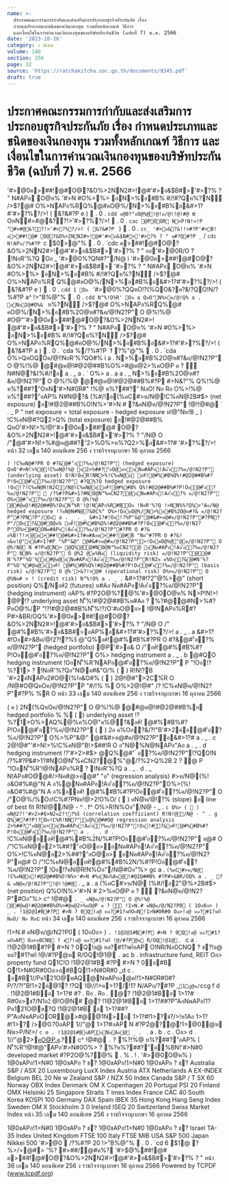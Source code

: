 ```yaml
---
name: >-
  ประกาศคณะกรรมการกำกับและส่งเสริมการประกอบธุรกิจประกันภัย เรื่อง
  กำหนดประเภทและชนิดของเงินกองทุน รวมทั้งหลักเกณฑ์ วิธีการ
  และเงื่อนไขในการคำนวณเงินกองทุนของบริษัทประกันชีวิต (ฉบับที่ 7) พ.ศ. 2566
date: '2023-10-16'
category: ง พิเศษ
volume: 140
section: 256
page: 32
source: 'https://ratchakitcha.soc.go.th/documents/9345.pdf'
draft: true
---
```


# ประกาศคณะกรรมการกำกับและส่งเสริมการประกอบธุรกิจประกันภัย เรื่อง กำหนดประเภทและชนิดของเงินกองทุน รวมทั้งหลักเกณฑ์ วิธีการ และเงื่อนไขในการคำนวณเงินกองทุนของบริษัทประกันชีวิต (ฉบับที่ 7) พ.ศ. 2566

'#>@0ค>##!@#O@?&O%>2NN2#>!@#'#>อ&$B#>'#>?% ? " N#APอ O@ห% '#>N #O%>%> อN>%อ#B% #/!#?Qห%?N์ />$?@# O%>NAPอ%RQ%@#คO@%/N>%อ#B%อ&#>1?#'#>?%?/>! ( &?&#?P e )  . 0 . `cdd อ@0?"อO@%@!@!ค/@!!@!#@ `e OหN#>#@&??!>'#>?%?/>!  . 0 . `cac @POOR N>P!N!>!P "#>#@&??!>'#>?%?/>! ( &?&#?P ` )  . 0 . `cc_ '#>อ&?&!!>#?P'#>B!ค>##!@# O@?&O%>2NN2#>!@#'#>อ&$B#>'#>?% ? " ค#?Q#?P _` / `cdc N!APอ/?%#?P `c $0>@"%  . 0 . `cdc ค>##!@#O@?&O%>2NN2#>!@#'#>อ&$B#>'#>?% ? " ออ'#>@0R/O ? !NอR'%?Q Oอ _ '#>@0%?QN#?"/N@ ì '#>@0ค>##!@#O@?&O%>2NN2#>!@#'#>อ&$B#> '#>?% ? " N#APอ O@ห% '#>N #O%>%> อN>%อ#B% #/!#?Qห%?N์ />$?@# O%>NAPอ%R Q%@#คO@%/N>%อ#B%อ&#>1?#'#>?%?/>! ( &?&#?P e )  . 0 . `cdd î Oอ ` '#>@0%?QQหO!?(%QO&?ค?&!?QO!N/?%#?P a^ !>"B%@"%  . 0 . `cdd N'็%!O%R' Oอ a QหO"N%>ค/@!Q% a . อNอ2@#O%& ` ห%?N์ />$?@# O%>NAPอ%RQ%@# คO@%/N>%อ#B%2O@ห#?&ค/@!N2?P" O @%!%@ #O@"'#>@0ค>##!@#O@?&O%>2NN2#>! @#'#>อ&$B#>'#>?% ? " N#APอ O@ห% '#>N #O%>%> อN>%อ#B% #/!#?Qห%?N์ />$?@# O%>NAPอ%RQ%@#คO@%/N>%อ#B%อ&#>1?#'#>?%?/>! ( &?&#?P a )  . 0 . `cda %/?%#?P `f ?%"@"%  . 0 . `cda O%>QหOQOค/@!!NอR'%?QO#% ì a . N>%อ#B%2O@ห#?&ค/@!N2?P" O @%!%@ @#@ค@!#@2@##B%O%>#@ค@2>%คO@P ค ? ์ N#N@?&(%#/!อ a . _ a . ` O%> a . a a . _ N>%อ#B%2O@ห#?&ค/@!N2?P" O @%!%@ @#@ค@!#@2@##B%#?P #>N&?"% Q%!%@ ห%?##?"์OหN'#>N#0R#" !%@ ห%?##?"์ NอO! Nอ Rอ O%>!%@ ห%?##?"์อAP% N#N@?& (%#/!อ(%คC#>ห/N@!C%คN@2B#$> (net exposure) อ!#@2@##B%O!N%>'#>N # ?&คN@ค/@!N2?P" !@!!@#@ ` . _ P " net exposure = total exposure - hedged exposure ห!@"Nห!B _ ) !C%คN@#?Q2>Q% (total exposure) อ!#@2@##B% QหO'#>N!>%!@!'#>@0ค>##!@# O@?&O%>2NN2#>!@#'#>อ&$B#>'#>?% ? "/N@ O /"@#'#>N!>%#@ค@##?"์2>%O%>ห%?Q2>%อ&#>1?# '#>?%?/>! หน้า 32 เลม 140 ตอนพิเศษ 256 ง ราชกิจจานุเบกษา 16 ตุลาคม 2566

` ) !C%คN@#?PR O #?&@#'้อ?%ค/@!N2?P" (hedged exposure) QหO'#>N!>%@!C%คN@!%@ อ2>%##?"์อO@อ>อNค#APอ!Aอ'้อ?%ค/@!N2?P" (underlying asset) O!N!OอR!NN>%!C%คN@อ อ#์!@#%#B%Q%!#@2@##B%#?P!Oอ@#'้อ?%ค/@!N2?P" #?Q%?Q hedged exposure !Oอ!?!C%คN@R!N2C/N@!C%คN@ออ#์!@#%#B% Q%!#@2@##B%#?P!Oอ@#'้อ?%ค/@!N2?P"  /?%#?P&#>1?#NO@N'็%คCN2?@อNค#APอ!Aอ'้อ?% ค/@!N2?P" O%>@#'้อ?%ค/@!N2?P" O @%!%@ @#@ค@!#@2@##B%!OอN'็%R'!@!NAPอ%R#BOอ !NอR'%?Q !>NN%%?Q%>"Aอ/N@ hedged exposure !?คN@N#N@?&0C%"์ O%>!OอคO@%/N>%อ#B%2O@ห#?& ค/@!N2?P"#?PN?P"/Oอ a . _ . _ &#>1?#!Oอ!?%P"&@"@#&#>ห@#ค/@!N2?P"#?PN?P"/Oอ?&@#O@ห% อ#์!@#%#B%Q%!#@2@##B%#?P!Oอ@#'้อ?%ค/@!N2?P"O%>@#QONค#APอ!Aอ'้อ?%ค/@!N2?P"#?PR O #?& อ%B!?!>@ค>##!@#&#>1?#ห#Aอค>##!@#B "Nอ"#?PR O #?&!อ&ห!@"อ&#>1?#P "%P"&@" @#&#>ห@#ค/@!N2?P">!OอคO@%@"@ค/@!N2?P" O @%!N@ N #?Pอ@N> @Q%@@#NO@N'็%คCN2?@ อNค#APอ!Aอ'้อ?%ค/@!N2?P" NN% ค/@!N2?P" O @%2 @ค%Nอ (liquidity risk) ค/@!N2?P"@@# N'%?P"%O'%อ#@ค@อNค#APอ!Aอ'้อ?%ค/@!N2?P"R!N2อ ค%Oอ?&@#N'%?P"%O'%#@ค@ออ#์! @#%#B%Q%!#@2@##B%#?P!Oอ@#'้อ?%ค/@!N2?P" (basis risk) ค/@!N2?P" O @%'>&?!>@# (operational risk) O%>ค/@!N2?P" O @%Nค# > ! (credit risk) N'็%!O% a . _ . ` &#>1?#!?2"@%>@" (short position) Q%ิ/Nอ#์2 (futures) ห#Aอ Nค#APอ!Aอ'้อ?%ค/@!N2?P" (hedging instrument) อAP% #?P2O@%?@%'#>@0O@ห% N>P!N!>! @P!? underlying asset N'็%!#@2@##B%ห#Aอ ? %?#@@#N>%#?PคO@%/P "!?!#@2@##B%N'็%!?/O'#อO@อ> !@!NAPอ%R#?P#>&BR/OQ%'#>@0ค>##!@#O@?&O%>2NN2#>!@#'#>อ&$B#>'#>?% ? "/N@ O /" @#%#B%'#>อ&$B#>อAP%อ&#>1?#'#>?%?/>! a . _ . a &#>1?#!Oอ#>&Bค/@!2?!?%$์ @"Q%อ#์!@#%#B%#?PR O #?&@#'้อ?% ค/@!N2?P" (hedged portfolio) @P'#>อ& O /"อ#์!@#%#B%#?P!Oอ@#'้อ?%ค/@!N2?P" O%> hedging instrument a . _ . b @#QO hedging instrument !OอN'็%R'NAPอ@#'้อ?%ค/@!N2?P" P "!Oอ!?%?1> ? !NอR'%?Qอ"N@ค#&"O/% (  ) R!N!?B '#>2ค์NAPอ2#O@(%!อ&O#% (  ) 2@!@#">2C%์R O /N@#O@QหOค/@!N2?P"P "#/!% % O%>2@!@#" /? !C%คN@ค/@!N2?P"#?P% %R O หน้า 33 เลม 140 ตอนพิเศษ 256 ง ราชกิจจานุเบกษา 16 ตุลาคม 2566

( ค ) 2N(%QหOค/@!N2?P" O @%!%@ @#@ค@!#@2@##B%อ hedged portfolio % % (  ) underlying asset !?%?1>O%>AQ%@%ค%O@"ค%@?&อ#์! @#%#B%#?P!Oอ@#'้อ?%ค/@!N2?P" (  ) 2อ ค%Oอ?&/?!"B'#>2ค์อ@#'้อ?%ค/@!N2?P" O%>%P"&@" @#&#>ห@#ค/@!N2?P"อ&#>1?# a . _ . c 2@!@#"'#>N!>%!C%คN@"B!>$##!R O อ"N@%N@NAPอ"Aอ a . _ . d hedging instrument !?'#>2>#$> @Q%@#' ้ อ?%ค/@!N2?P"!?QO!N /?%#?P&#>1?#NO@N'็%คCN2?@%"@/?%2>Q%2B 2 ? @ P "!OอN'็%R'!@!NAPอ%R ? !NอR'%?Q a . _ . d . _ N!APอ#O@@#/>Nค#@>ห์@#" "อ" (regression analysis) #>ห/N@(%!อ&O#%#@"N A อ%@Nค#APอ!Aอ'้อ?%ค/@!N2?P"O%>(%!อ&O#%#@"N A อ%ออ#์! @#%#B%#?P!Oอ@#'้อ?%ค/@!N2?P" O /"O@%/%Oอ!C%#?PNห!@>2!O%O/ (  ) คN@ค/@!?% (slope) อ line of best fit R!N!@/N@ - ^ . f^ O%>R!N%Oอ"/N@ - _ . `c O%> (  ) คN@2?!'#>2>#$>N2ห2?!?%$์ (correlation coefficient) R!N!@/N@ - ^ . g Q%#?#?P!?Oอ!C%R!NN?"อQ%@##O@ regression analysis 2>%##?"์อO@อ>อNค#APอ!Aอ'้อ?%ค/@!N2?P"!Oอ!#?&อ#์!@#%#B%#?P!Oอ@#'้อ?%ค/@!N2?P" a . _ . d . ` !C%คN@ออ#์!@#%#B%2N/%#?P!Oอ@#'้อ?%ค/@!N2?P" ห@# O /"!C%คN@อ2>%##?"์อO@อ>อNค#APอ!Aอ'้อ?%ค/@!N2?P" O%>!C%คN@อ2>%##?"์อO@อ> อNค#APอ!Aอ'้อ?%ค/@!N2?P"ห@# O /"!C%คN@ออ#์!@#%#B%2N/%#?P!Oอ@#'้อ?%ค/@!N2?P" !Oอ!?คN@R!N%Oอ"/N@#Oอ"%> gc a . ` (%คC#>ห/N@ !C%คN@อ!#@2@##B%O!N%>'#>N #%อNห%Aอ@!#@2@##B% #?P#>&BR/OQ% a . _ ?& คN@ค/@!N2?P"!@!!@#@ ` . _ a . a (%คC#>ห/N@ (%#/!อ2"@%>2B#$> (net position) Q%O!N%>'#>N # 2>%คO@P ค ? ์ ?&คN@ค/@!N2?P"#Oอ"%> c^ !@#@ ` . _ คN@ค/@!N2?P" O @%!%@ @#@ค@!#@2@##B%O%>#@ค@2>%คO@P ค ? ์ !1>N.# คN@ค/@/N2?P0 ( 1Oอ0ล> ) _ . !1@2@1#B#?P #>N ? 0Q!ล@ หล?#1?พ0์OหN!1>N#0R#0 Oล>!ล@ หล?#1?พ0์ NอO/ Nอ Rอ `c หน้า 34 เลม 140 ตอนพิเศษ 256 ง ราชกิจจานุเบกษา 16 ตุลาคม 2566

!1>N.# คN@ค/@/N2?P0 ( 1Oอ0ล> ) ` . !1@2@1#B#?P #>N ? 0Q!ล@ หล?#1?พ0์อAP Oล>อ0CNQ ? ช?!ล@ หล?#1?พ0์ !@/#?Pํ@ห R/OQ!@1@ ` . ` `c a . !1@2@1#B#?P #>N ? 0Q!ล@ หล?#1?พ0์อAP O!NR/Nอ0CNQ ? ช?!ล@ หล?#1?พ0์ !@/#?Pํ@ห R/OQ!@1@ ` . ` ac b . infrastructure fund, REIT Oล> property fund Q1C!O !1@2@1#B #?P #>N ? 0อ#B Q!1>N#0R#0Oล>ล#BQ!1>N#0R#0 _d c . อ#B1//Pค121O@พAQ@NพAPออ@ค!!1>N#0R#0#?P/?/?!"B!1>2ค์@1? !?Q !@//!>ค>1?/!1? N/APอ/?#?P _` 1ฎ@ค/ `ccg f d . !1@2@1#Bอ 1>1?# #? . Rอ . Rอ . ํ@? !1@2@1#Bอ 1>1?# R#0อ>ช?/N1อ2์ @!O@N# ํ@? !1@2@1#Bอ 1>1?##?P"AอNพAPอ!1? Pค121O@ห?Q !1@2@1#B อ 1>1?##?P"AอNพAPอOOR@>#@@1N>อ 1>1?#!1>?ช?/>!ห1Aอ 1>1?#!1>? />@0.?0อAP 1//"@ 1>1?#อAP N #?P2ํ@?@!1>@0ํ@ห Nพ>P/N!>/ `c e . !1@2@1#BอAPอNหAอ@ _ . ` . a . b . c . Oล> d . 1//"@2>คO@P.ค.?์ c^ !@#@ ` . ` ? %?!%@ ห%?##?"์อAP% ( N'็%R'!@!#@"APอ'#>N#0O%> ? %?ห%?##?"์อ%BN!'#>N#0 developed market #?P2O@%?@%  . % . ! . '#>@0O@ห% ) 1@0ชAPอ!1>N#0 1@0ชAPอ ? ช? 1@0ชAPอ!1>N#0 1@0ชAPอ ? ช? Australia S&P / ASX 20 Luxembourg LuxX Index Austria ATX Netherlands A EX-INDEX Belgium BEL 20 Ne w Zealand S&P / NZX 50 Index Canada S&P / T SX 60 Norway OBX Index Denmark OM X Copenhagen 20 Portugal PSI 20 Finland OMX Helsinki 25 Singapore Straits T imes Index France CAC 40 South Korea KOSPI 100 Germany DAX Spain IBEX 35 Hong Kong Hang Seng Index Sweden OM X Stockholm 3 0 Ireland ISEQ 20 Switzerland Swiss Market Index หน้า 35 เลม 140 ตอนพิเศษ 256 ง ราชกิจจานุเบกษา 16 ตุลาคม 2566

1@0ชAPอ!1>N#0 1@0ชAPอ ? ช? 1@0ชAPอ!1>N#0 1@0ชAPอ ? ช? Israel TA-35 Index United Kingdom FTSE 100 Italy FTSE MIB USA S&P 500 Japan Nikkei 500 '#>@0  /?%#?P 20 !>"B%@"%  . 0 . `cd 6 $1@ ?%>/>@#> '%? #>##/@#ค%? '#>$@%##!@# ค>##!@#O@?&O%>2NN2#>!@#'#>อ&$B#>'#>?% ? " หน้า 36 เลม 140 ตอนพิเศษ 256 ง ราชกิจจานุเบกษา 16 ตุลาคม 2566 Powered by TCPDF (www.tcpdf.org)
